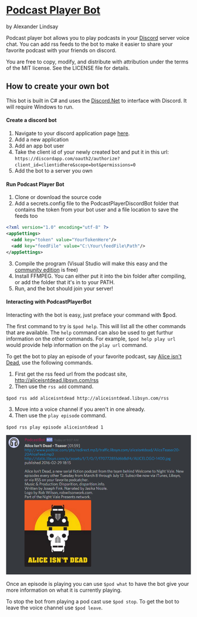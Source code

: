 # [Podcast Player Bot](https://github.com/AlexanderLindsay/PodcastPlayerBot)

by Alexander Lindsay

Podcast player bot allows you to play podcasts in your [Discord](https://discordapp.com) server voice chat. You can add rss feeds to the bot to make it easier to share your favorite podcast with your friends on discord.

You are free to copy, modify, and distribute <PROJECT NAME> with attribution under the terms of the MIT license. See the LICENSE file for details.

## How to create your own bot

This bot is built in C# and uses the [Discord.Net](https://github.com/RogueException/Discord.Net) to interface with Discord. It will require Windows to run.

#### Create a discord bot
1. Navigate to your discord application page [here](https://discordapp.com/developers/applications/me).
2. Add a new application
3. Add an app bot user
4. Take the client id of your newly created bot and put it in this url: `https://discordapp.com/oauth2/authorize?client_id=clientidhere&scope=bot&permissions=0`
5. Add the bot to a server you own

#### Run Podcast Player Bot
1. Clone or download the source code
2. Add a secrets.config file to the PodcastPlayerDiscordBot folder that contains the token from your bot user and a file location to save the feeds too

```xml
<?xml version="1.0" encoding="utf-8" ?>
<appSettings>
  <add key="token" value="YourTokenHere"/>
  <add key="feedFile" value="C:\Your\feedFile\Path"/>
</appSettings>
```

3. Compile the program (Visual Studio will make this easy and the [community edition](https://www.visualstudio.com/products/visual-studio-community-vs) is free)
4. Install FFMPEG. You can either put it into the bin folder after compiling, or add the folder that it's in to your PATH.
5. Run, and the bot should join your server!

#### Interacting with PodcastPlayerBot

Interacting with the bot is easy, just preface your command with $pod. 

The first command to try is `$pod help`. This will list all the other commands that are available. The `help` command can also be used to get furthur information on the other commands. For example, `$pod help play url` would provide help information on the `play url` command.

To get the bot to play an episode of your favorite podcast, say [Alice isn't Dead](http://www.nightvalepresents.com/aliceisntdead/), use the following commands.
1. First get the rss feed url from the podcast site, http://aliceisntdead.libsyn.com/rss
1. Then use the `rss add` command. 

`$pod rss add aliceisntdead http://aliceisntdead.libsyn.com/rss`

3. Move into a voice channel if you aren't in one already.
3. Then use the `play episode` command.

`$pod rss play episode aliceisntdead 1`

![Podcast Description](PodcastDescription.PNG?raw=true)

Once an episode is playing you can use `$pod what` to have the bot give your more information on what it is currently playing.

To stop the bot from playing a pod cast use `$pod stop`. To get the bot to leave the voice channel use `$pod leave`.
